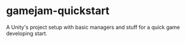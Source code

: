 # gamejam-quickstart
A Unity's project setup with basic managers and stuff for a quick game developing start.
